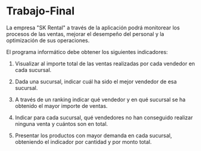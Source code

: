 # Trabajo-Final
La empresa "SK Rental" a través de la aplicación podrá monitorear los procesos de las ventas, mejorar el desempeño del personal y la optimización de sus operaciones. 

El programa informático debe obtener los siguientes indicadores: 

1. Visualizar al importe total de las ventas realizadas por cada vendedor en cada sucursal. 

2. Dada una sucursal, indicar cuál ha sido el mejor vendedor de esa sucursal. 

3. A través de un ranking indicar qué vendedor y en qué sucursal se ha obtenido el mayor importe de ventas. 

4. Indicar para cada sucursal, qué vendedores no han conseguido realizar ninguna venta y cuántos son en total. 

5. Presentar los productos con mayor demanda en cada sucursal, obteniendo el indicador por cantidad y por monto total. 
